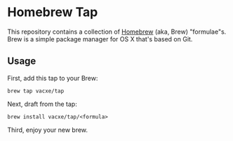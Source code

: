# Homebrew Tap

This repository contains a collection of [Homebrew](http://mxcl.github.com/homebrew/) (aka, Brew) "formulae"s. Brew is a simple package manager for OS X that's based on Git.

## Usage

First, add this tap to your Brew:

    brew tap vacxe/tap

Next, draft from the tap:

    brew install vacxe/tap/<formula>

Third, enjoy your new brew.
